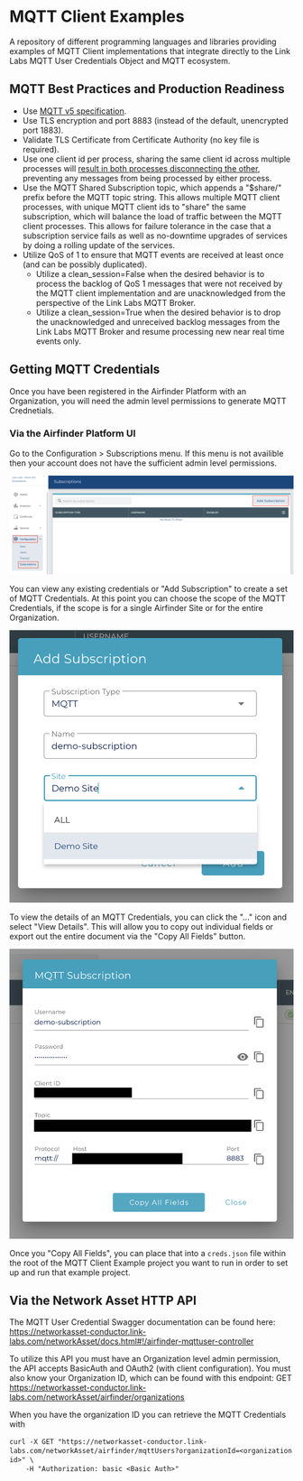 # MQTT Client Examples

A repository of different programming languages and libraries providing examples of MQTT Client implementations that integrate directly to the Link Labs MQTT User Credentials Object and MQTT ecosystem.

## MQTT Best Practices and Production Readiness

* Use [MQTT v5 specification](https://docs.oasis-open.org/mqtt/mqtt/v5.0/mqtt-v5.0.html).
* Use TLS encryption and port 8883 (instead of the default, unencrypted port 1883).
* Validate TLS Certificate from Certificate Authority (no key file is required).
* Use one client id per process, sharing the same client id across multiple processes will [result in both processes disconnecting the other](https://docs.oasis-open.org/mqtt/mqtt/v5.0/os/mqtt-v5.0-os.html#_Toc3901073), preventing any messages from being processed by either process.
* Use the MQTT Shared Subscription topic, which appends a "$share/<share group>" prefix before the MQTT topic string. This allows multiple MQTT client processes, with unique MQTT client ids to "share" the same subscription, which will balance the load of traffic between the MQTT client processes. This allows for failure tolerance in the case that a subscription service fails as well as no-downtime upgrades of services by doing a rolling update of the services.
* Utilize QoS of 1 to ensure that MQTT events are received at least once (and can be possibly duplicated).
  - Utilize a clean_session=False when the desired behavior is to process the backlog of QoS 1 messages that were not received by the MQTT client implementation and are unacknowledged from the perspective of the Link Labs MQTT Broker.
  -  Utilize a clean_session=True when the desired behavior is to drop the unacknowledged and unreceived backlog messages from the Link Labs MQTT Broker and resume processing new near real time events only. 

## Getting MQTT Credentials

Once you have been registered in the Airfinder Platform with an Organization, you will need the admin level permissions to generate MQTT Crednetials.

### Via the Airfinder Platform UI

Go to the Configuration > Subscriptions menu. If this menu is not availible then your account does not have the sufficient admin level permissions.

![](https://raw.githubusercontent.com/LinkLabs/mqtt-client-examples/main/docs/airfinder_platform_mqtt_subscription_page.png)

You can view any existing credentials or "Add Subscription" to create a set of MQTT Credentials. At this point you can choose the scope of the MQTT Credentials, if the scope is for a single Airfinder Site or for the entire Organization.

![](https://github.com/LinkLabs/mqtt-client-examples/blob/main/docs/airfinder_platform_create_mqtt_subscription.png)

To view the details of an MQTT Credentials, you can click the "..." icon and select "View Details". This will allow you to copy out individual fields or export out the entire document via the "Copy All Fields" button.

![](https://github.com/LinkLabs/mqtt-client-examples/blob/main/docs/airfinder_platform_get_mqtt_credentials.png)

Once you "Copy All Fields", you can place that into a `creds.json` file within the root of the MQTT Client Example project you want to run in order to set up and run that example project.

## Via the Network Asset HTTP API

The MQTT User Credential Swagger documentation can be found here: https://networkasset-conductor.link-labs.com/networkAsset/docs.html#!/airfinder-mqttuser-controller

To utilize this API you must have an Organization level admin permission, the API accepts BasicAuth and OAuth2 (with client configuration). You must also know your Organization ID, which can be found with this endpoint: GET https://networkasset-conductor.link-labs.com/networkAsset/airfinder/organizations

When you have the organization ID you can retrieve the MQTT Credentials with

```
curl -X GET "https://networkasset-conductor.link-labs.com/networkAsset/airfinder/mqttUsers?organizationId=<organization id>" \
    -H "Authorization: basic <Basic Auth>"
```

